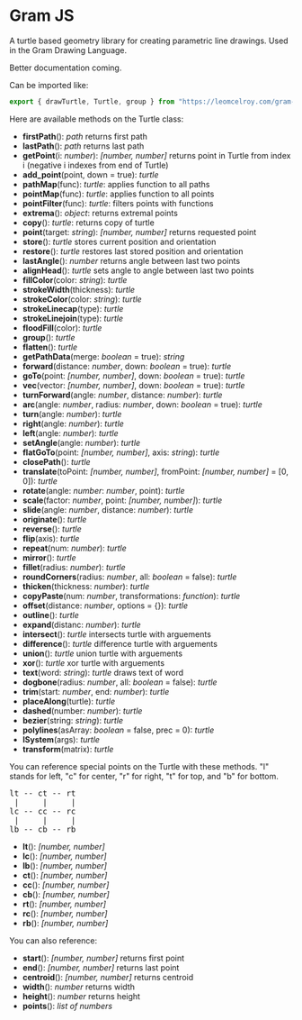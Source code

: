 # Gram JS

A turtle based geometry library for creating parametric line drawings. Used in the Gram Drawing Language.

Better documentation coming.

Can be imported like:

```javascript
export { drawTurtle, Turtle, group } from "https://leomcelroy.com/gram-js/exports.js";
```

Here are available methods on the Turtle class:

- **firstPath**(): *path* returns first path
- **lastPath**(): *path* returns last path
- **getPoint**(i: *number*): *[number, number]* returns point in Turtle from index i (negative i indexes from end of Turtle)
- **add_point**(point, down = true): *turtle*
- **pathMap**(func): *turtle*: applies function to all paths
- **pointMap**(func): *turtle*: applies function to all points
- **pointFilter**(func): *turtle*: filters points with functions
- **extrema**(): *object*: returns extremal points
- **copy**(): *turtle*: returns copy of turtle
- **point**(target: *string*): *[number, number]* returns requested point
- **store**(): *turtle* stores current position and orientation
- **restore**(): *turtle* restores last stored position and orientation
- **lastAngle**(): *number* returns angle between last two points
- **alignHead**(): *turtle* sets angle to angle between last two points
- **fillColor**(color: *string*): *turtle*
- **strokeWidth**(thickness): *turtle*
- **strokeColor**(color: *string*): *turtle*
- **strokeLinecap**(type): *turtle*
- **strokeLinejoin**(type): *turtle*
- **floodFill**(color): *turtle*
- **group**(): *turtle*
- **flatten**(): *turtle*
- **getPathData**(merge: *boolean* = true): *string*
- **forward**(distance: *number*, down: *boolean* = true): *turtle*
- **goTo**(point: *[number, number]*, down: *boolean* = true): *turtle*
- **vec**(vector: *[number, number]*, down: *boolean* = true): *turtle*
- **turnForward**(angle: *number*, distance: *number*): *turtle*
- **arc**(angle: *number*, radius: *number*, down: *boolean* = true): *turtle*
- **turn**(angle: *number*): *turtle*
- **right**(angle: *number*): *turtle*
- **left**(angle: *number*): *turtle*
- **setAngle**(angle: *number*): *turtle*
- **flatGoTo**(point: *[number, number]*, axis: *string*): *turtle*
- **closePath**(): *turtle*
- **translate**(toPoint: *[number, number]*, fromPoint: *[number, number]* = [0, 0]): *turtle*
- **rotate**(angle: *number*: *number*, point): *turtle*
- **scale**(factor: *number*, point: *[number, number]*): *turtle*
- **slide**(angle: *number*, distance: *number*): *turtle*
- **originate**(): *turtle*
- **reverse**(): *turtle*
- **flip**(axis): *turtle*
- **repeat**(num: *number*): *turtle*
- **mirror**(): *turtle*
- **fillet**(radius: *number*): *turtle*
- **roundCorners**(radius: *number*, all: *boolean* = false): *turtle*
- **thicken**(thickness: *number*): *turtle*
- **copyPaste**(num: *number*, transformations: *function*): *turtle*
- **offset**(distance: *number*, options = {}): *turtle*
- **outline**(): *turtle*
- **expand**(distanc: *number*): *turtle*
- **intersect**(): *turtle* intersects turtle with arguements
- **difference**(): *turtle* difference turtle with arguements
- **union**(): *turtle* union turtle with arguements
- **xor**(): *turtle* xor turtle with arguements
- **text**(word: *string*): *turtle* draws text of word
- **dogbone**(radius: *number*, all: *boolean* = false): *turtle*
- **trim**(start: *number*, end: *number*): *turtle*
- **placeAlong**(turtle): *turtle*
- **dashed**(number: *number*): *turtle*
- **bezier**(string: *string*): *turtle*
- **polylines**(asArray: *boolean* = false, prec = 0): *turtle*
- **lSystem**(args): *turtle*
- **transform**(matrix): *turtle*

You can reference special points on the Turtle with these methods. "l" stands for left, "c" for center, "r" for right, "t" for top, and "b" for bottom.

<pre>
lt -- ct -- rt 
 |     |     |        
lc -- cc -- rc   
 |     |     |      
lb -- cb -- rb 
</pre>

- **lt**(): *[number, number]*
- **lc**(): *[number, number]*
- **lb**(): *[number, number]*
- **ct**(): *[number, number]*
- **cc**(): *[number, number]*
- **cb**(): *[number, number]*
- **rt**(): *[number, number]*
- **rc**(): *[number, number]*
- **rb**(): *[number, number]*

You can also reference:

- **start**(): *[number, number]* returns first point
- **end**(): *[number, number]* returns last point
- **centroid**(): *[number, number]* returns centroid
- **width**(): *number* returns width
- **height**(): *number* returns height
- **points**(): *list of numbers*

